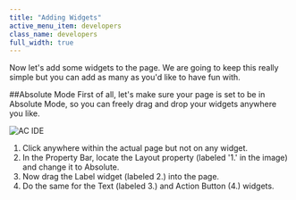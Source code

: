```yaml
---
title: "Adding Widgets"
active_menu_item: developers
class_name: developers
full_width: true
---
```


Now let's add some widgets to the page. We are going to keep this really simple but you can add as many as you'd like to have fun with.

##Absolute Mode
First of all, let's make sure your page is set to be in Absolute Mode, so you can freely drag and drop your widgets anywhere you like.

![AC IDE](/img/tutorials/mfa-ide-2.png)

1. Click anywhere within the actual page but not on any widget.
1. In the Property Bar, locate the Layout property (labeled '1.' in the image) and change it to Absolute.
1. Now drag the Label widget (labeled 2.) into the page.
1. Do the same for the Text (labeled 3.) and Action Button (4.) widgets.

